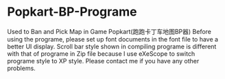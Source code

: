 # Popkart-BP-Programe
Used to Ban and Pick Map in Game Popkart(跑跑卡丁车地图BP器)
Before using the programe, please set up font documents in the font file to have a better UI display.
Scroll bar style shown in compiling programe is different with that of programe in Zip file because I use eXeScope to switch programe style to XP style.
Please contact me if you have any other problems.
